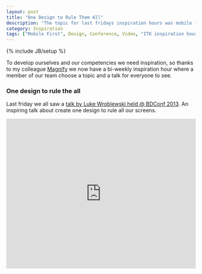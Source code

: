```yaml
---
layout: post
title: "One Design to Rule Them All"
description: "The topic for last fridays inspiration hours was mobile first and one design to rule them all."
category: Inspiration
tags: ["Mobile First", Design, Conference, Video, "ITK inspiration hour"]
---
```

{% include JB/setup %}

To develop ourselves and our competencies we need inspiration, so thanks to my colleague [Magnify](http://magnify.dk/) we now have a bi-weekly inspiration hour where a member of our team choose a topic and a talk for everyone to see.

### One design to rule the all

Last friday we all saw a [talk by Luke Wroblewski held @ BDConf 2013](http://vimeo.com/64202295). An inspiring talk about create one design to rule all our screens.

<iframe src="http://player.vimeo.com/video/64202295" width="100%" height="400" frameborder="0" webkitallowfullscreen="webkitallowfullscreen" mozallowfullscreen="mozallowfullscreen" allowfullscreen="allowfullscreen">Vimeo</iframe>
